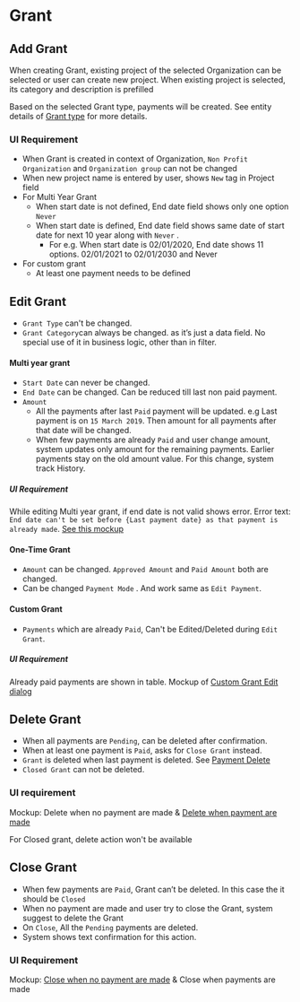 # Grant

## Add Grant

When creating Grant, existing project of the selected Organization can be selected or user can create new project.  When existing project is selected, its  category and description is prefilled 

Based on the selected Grant type, payments will be created. See entity details of [Grant type](./overview#grant-type) for more details.

### UI Requirement

- When Grant is created in context of Organization, `Non Profit Organization` and `Organization group` can not be changed
- When new project name is entered by user, shows `New` tag in Project field
- For Multi Year Grant
  - When start date is not defined, End date field shows only one option `Never`
  - When start date is defined, End date field shows same date of start date for next 10 year along with `Never` .
    - For e.g. When start date is 02/01/2020, End date shows 11 options. 02/01/2021 to 02/01/2030 and Never
- For custom grant
  - At least one payment needs to be defined

## Edit Grant

- `Grant Type` can't be changed.
- `Grant Category`can always be changed. as it’s just a data field. No special use of it in business logic, other than in filter.

#### Multi year grant

- `Start Date` can never be changed.
- `End Date` can be changed. Can be reduced till last non paid payment.
- `Amount` 
  - All the payments after last `Paid` payment will be updated. e.g Last payment is on `15 March 2019`. Then amount for all payments after that date will be changed.
  - When few payments are already `Paid` and user change amount, system updates only amount for the remaining payments. Earlier payments stay on the old amount value. For this change, system track History. 

##### UI Requirement

While editing Multi year grant, if end date is not valid shows error. Error text: `End date can't be set before {Last payment date} as that payment is already made`.  [See this mockup](https://drive.google.com/file/d/1R5ey4Uag4aZDNTzm_mXTBl80OT4MvF42/view)

#### One-Time Grant

- `Amount` can be changed. `Approved Amount` and `Paid Amount` both are changed.
- Can be changed `Payment Mode` . And work same as `Edit Payment`.

#### Custom Grant

- `Payments` which are already `Paid`, Can't  be Edited/Deleted during `Edit Grant`.

##### UI Requirement

Already paid payments are shown in table. Mockup of [Custom Grant Edit dialog](https://drive.google.com/file/d/1lRF-IfEtUbe5SAOmWW7528-uLJPyEygU/view)

## Delete Grant

- When all payments are `Pending`, can be deleted after confirmation.
- When at least one payment is `Paid`, asks for `Close Grant` instead.
- `Grant` is deleted when last payment is deleted. See [Payment Delete](#payment-delete)
- `Closed Grant` can not be deleted.

### UI requirement

Mockup: Delete when no payment are made & [Delete when payment are made](https://drive.google.com/file/d/1btt-GibDZb2-EHQTFCQaYaPk47mAMGC-/view)

For Closed grant, delete action won't be available

## Close Grant

- When few payments are `Paid`, Grant can’t be deleted. In this case the it should be `Closed` 
- When no payment are made and user try to close the Grant, system suggest to delete the Grant
- On `Close`, All the `Pending` payments are deleted.
- System shows text confirmation for this action.

### UI Requirement

Mockup: [Close when no payment are made](https://drive.google.com/file/d/1mVSewNUmUTZ-VEPK5l7o6-N0f6wIUi8_/view) & Close when payments are made
